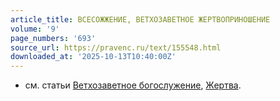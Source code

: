 ```yaml
---
article_title: ВСЕСОЖЖЕНИЕ, ВЕТХОЗАВЕТНОЕ ЖЕРТВОПРИНОШЕНИЕ
volume: '9'
page_numbers: '693'
source_url: https://pravenc.ru/text/155548.html
downloaded_at: '2025-10-13T10:40:00Z'
---
```


- см. статьи [Ветхозаветное богослужение](<https://pravenc.ru/text/Ветхозаветное богослужение.html>), [Жертва](https://pravenc.ru/text/ЖЕРТВА.html).

